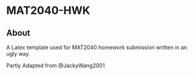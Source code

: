 # MAT2040-HWK
## About
A Latex template used for MAT2040 homework submission written in an ugly way.

Partly Adapted from @JackyWang2001
